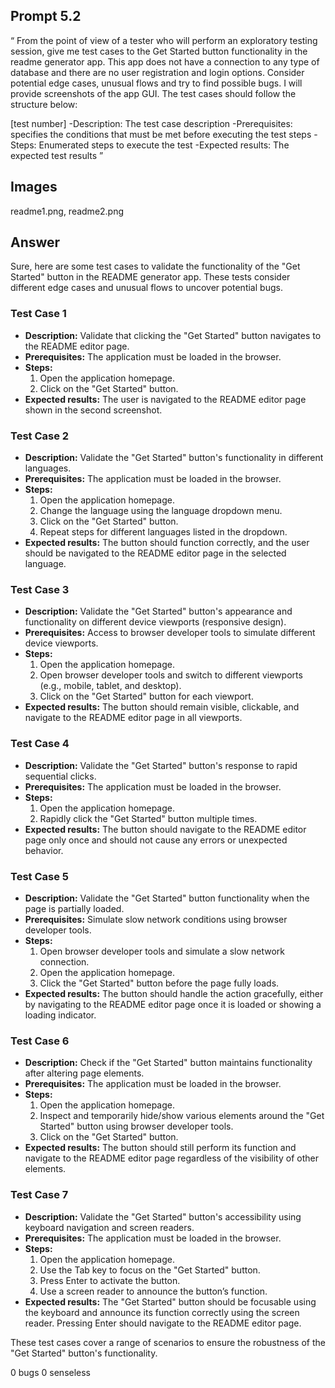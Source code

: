## Prompt 5.2

“
From the point of view of a tester who will perform an exploratory testing session, give me test cases to the Get Started button functionality in the readme generator app. This app does not have a connection to any type of database and there are no user registration and login options. Consider potential edge cases, unusual flows and try to find possible bugs. I will provide screenshots of the app GUI. The test cases should follow the structure below:

[test number]
-Description: The test case description
-Prerequisites: specifies the conditions that must be met before executing the test steps
-Steps: Enumerated steps to execute the test
-Expected results: The expected test results
”

## Images

readme1.png, readme2.png

## Answer

Sure, here are some test cases to validate the functionality of the "Get Started" button in the README generator app. These tests consider different edge cases and unusual flows to uncover potential bugs.

### Test Case 1
- **Description:** Validate that clicking the "Get Started" button navigates to the README editor page.
- **Prerequisites:** The application must be loaded in the browser.
- **Steps:**
  1. Open the application homepage.
  2. Click on the "Get Started" button.
- **Expected results:** The user is navigated to the README editor page shown in the second screenshot.

### Test Case 2
- **Description:** Validate the "Get Started" button's functionality in different languages.
- **Prerequisites:** The application must be loaded in the browser.
- **Steps:**
  1. Open the application homepage.
  2. Change the language using the language dropdown menu.
  3. Click on the "Get Started" button.
  4. Repeat steps for different languages listed in the dropdown.
- **Expected results:** The button should function correctly, and the user should be navigated to the README editor page in the selected language.

### Test Case 3
- **Description:** Validate the "Get Started" button's appearance and functionality on different device viewports (responsive design).
- **Prerequisites:** Access to browser developer tools to simulate different device viewports.
- **Steps:**
  1. Open the application homepage.
  2. Open browser developer tools and switch to different viewports (e.g., mobile, tablet, and desktop).
  3. Click on the "Get Started" button for each viewport.
- **Expected results:** The button should remain visible, clickable, and navigate to the README editor page in all viewports.

### Test Case 4
- **Description:** Validate the "Get Started" button's response to rapid sequential clicks.
- **Prerequisites:** The application must be loaded in the browser.
- **Steps:**
  1. Open the application homepage.
  2. Rapidly click the "Get Started" button multiple times.
- **Expected results:** The button should navigate to the README editor page only once and should not cause any errors or unexpected behavior.

### Test Case 5
- **Description:** Validate the "Get Started" button functionality when the page is partially loaded.
- **Prerequisites:** Simulate slow network conditions using browser developer tools.
- **Steps:**
  1. Open browser developer tools and simulate a slow network connection.
  2. Open the application homepage.
  3. Click the "Get Started" button before the page fully loads.
- **Expected results:** The button should handle the action gracefully, either by navigating to the README editor page once it is loaded or showing a loading indicator.

### Test Case 6 
- **Description:** Check if the "Get Started" button maintains functionality after altering page elements.
- **Prerequisites:** The application must be loaded in the browser.
- **Steps:**
  1. Open the application homepage.
  2. Inspect and temporarily hide/show various elements around the "Get Started" button using browser developer tools.
  3. Click on the "Get Started" button.
- **Expected results:** The button should still perform its function and navigate to the README editor page regardless of the visibility of other elements.

### Test Case 7
- **Description:** Validate the "Get Started" button's accessibility using keyboard navigation and screen readers.
- **Prerequisites:** The application must be loaded in the browser.
- **Steps:**
  1. Open the application homepage.
  2. Use the Tab key to focus on the "Get Started" button.
  3. Press Enter to activate the button.
  4. Use a screen reader to announce the button’s function.
- **Expected results:** The "Get Started" button should be focusable using the keyboard and announce its function correctly using the screen reader. Pressing Enter should navigate to the README editor page.

These test cases cover a range of scenarios to ensure the robustness of the "Get Started" button's functionality.

0 bugs
0 senseless
